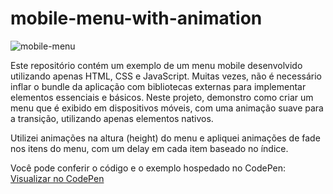 # mobile-menu-with-animation

![mobile-menu](https://github.com/user-attachments/assets/4429ba84-ddbb-4281-a4db-815df77e82d8)

Este repositório contém um exemplo de um menu mobile desenvolvido utilizando apenas HTML, CSS e JavaScript. Muitas vezes, não é necessário inflar o bundle da aplicação com bibliotecas externas para implementar elementos essenciais e básicos. Neste projeto, demonstro como criar um menu que é exibido em dispositivos móveis, com uma animação suave para a transição, utilizando apenas elementos nativos.

Utilizei animações na altura (height) do menu e apliquei animações de fade nos itens do menu, com um delay em cada item baseado no índice.

Você pode conferir o código e o exemplo hospedado no CodePen: [Visualizar no CodePen](https://codepen.io/bmenegidio/pen/GRbNpOY?editors=0110)
